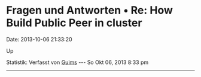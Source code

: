Fragen und Antworten • Re: How Build Public Peer in cluster
===========================================================

Date: 2013-10-06 21:33:20

Up

Statistik: Verfasst von
[Guims](http://forum.yacy-websuche.de/memberlist.php?mode=viewprofile&u=8995)
--- So Okt 06, 2013 8:33 pm

------------------------------------------------------------------------
